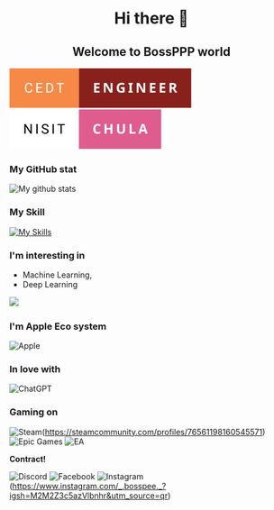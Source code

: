 <h1 align="center">Hi there 👋</h1>
<h2 align="center">Welcome to BossPPP world</h1>

![MyCedtBadge](https://raw.githubusercontent.com/CEDT-Chula/For-The-Cedt-Badge/main/badges/cedt-engineer.svg)
![](https://raw.githubusercontent.com/CEDT-Chula/For-The-Cedt-Badge/main/badges/nisit-chula.svg)

### My GitHub stat
![My github stats](https://github-readme-stats.vercel.app/api?username=Bossppp&show_icons=true&theme=radical)

### My Skill
[![My Skills](https://skillicons.dev/icons?i=js,html,css,python,cpp)](https://skillicons.dev)


### I'm interesting in
  * Machine Learning, 
  * Deep Learning
  
![](https://media1.tenor.com/m/JDV9WN1QC3kAAAAC/future-internet.gif)

### I'm Apple Eco system
![Apple](https://img.shields.io/badge/Apple-%23000000.svg?style=for-the-badge&logo=apple&logoColor=white)



### In love with
![ChatGPT](https://img.shields.io/badge/chatGPT-74aa9c?style=for-the-badge&logo=openai&logoColor=white)

### Gaming on
![Steam](https://img.shields.io/badge/steam-%23000000.svg?style=for-the-badge&logo=steam&logoColor=white)(https://steamcommunity.com/profiles/76561198160545571)
![Epic Games](https://img.shields.io/badge/epicgames-%23313131.svg?style=for-the-badge&logo=epicgames&logoColor=white)
![EA](https://img.shields.io/badge/ea-%23000000.svg?style=for-the-badge&logo=ea&logoColor=white)



**Contract!**

![Discord](https://img.shields.io/badge/Discord-%235865F2.svg?style=for-the-badge&logo=discord&logoColor=white)
![Facebook](https://img.shields.io/badge/Facebook-%231877F2.svg?style=for-the-badge&logo=Facebook&logoColor=white)
![Instagram](https://img.shields.io/badge/Instagram-%23E4405F.svg?style=for-the-badge&logo=Instagram&logoColor=white)(https://www.instagram.com/_.bosspee._?igsh=M2M2Z3c5azVlbnhr&utm_source=qr)


